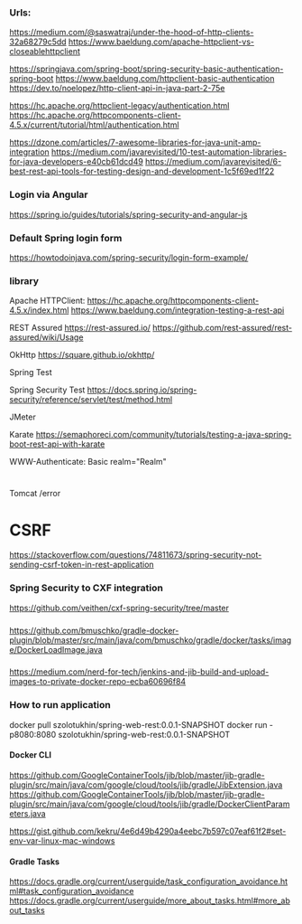 ###

### Urls:

https://medium.com/@saswatraj/under-the-hood-of-http-clients-32a68279c5dd
https://www.baeldung.com/apache-httpclient-vs-closeablehttpclient

https://springjava.com/spring-boot/spring-security-basic-authentication-spring-boot
https://www.baeldung.com/httpclient-basic-authentication
https://dev.to/noelopez/http-client-api-in-java-part-2-75e

https://hc.apache.org/httpclient-legacy/authentication.html
https://hc.apache.org/httpcomponents-client-4.5.x/current/tutorial/html/authentication.html

https://dzone.com/articles/7-awesome-libraries-for-java-unit-amp-integration
https://medium.com/javarevisited/10-test-automation-libraries-for-java-developers-e40cb61dcd49
https://medium.com/javarevisited/6-best-rest-api-tools-for-testing-design-and-development-1c5f69ed1f22

### Login via Angular
https://spring.io/guides/tutorials/spring-security-and-angular-js

### Default Spring login form
https://howtodoinjava.com/spring-security/login-form-example/

### library

Apache HTTPClient:
https://hc.apache.org/httpcomponents-client-4.5.x/index.html
https://www.baeldung.com/integration-testing-a-rest-api

REST Assured
https://rest-assured.io/
https://github.com/rest-assured/rest-assured/wiki/Usage

OkHttp
https://square.github.io/okhttp/

Spring Test

Spring Security Test
https://docs.spring.io/spring-security/reference/servlet/test/method.html

JMeter

Karate
https://semaphoreci.com/community/tutorials/testing-a-java-spring-boot-rest-api-with-karate

WWW-Authenticate: Basic realm="Realm"

# 
Tomcat /error 

# CSRF

https://stackoverflow.com/questions/74811673/spring-security-not-sending-csrf-token-in-rest-application

### Spring Security to CXF integration

https://github.com/veithen/cxf-spring-security/tree/master

###

https://github.com/bmuschko/gradle-docker-plugin/blob/master/src/main/java/com/bmuschko/gradle/docker/tasks/image/DockerLoadImage.java

###

https://medium.com/nerd-for-tech/jenkins-and-jib-build-and-upload-images-to-private-docker-repo-ecba60696f84

### How to run application

docker pull szolotukhin/spring-web-rest:0.0.1-SNAPSHOT
docker run -p8080:8080 szolotukhin/spring-web-rest:0.0.1-SNAPSHOT

#### Docker CLI

https://github.com/GoogleContainerTools/jib/blob/master/jib-gradle-plugin/src/main/java/com/google/cloud/tools/jib/gradle/JibExtension.java
https://github.com/GoogleContainerTools/jib/blob/master/jib-gradle-plugin/src/main/java/com/google/cloud/tools/jib/gradle/DockerClientParameters.java

https://gist.github.com/kekru/4e6d49b4290a4eebc7b597c07eaf61f2#set-env-var-linux-mac-windows

#### Gradle Tasks
https://docs.gradle.org/current/userguide/task_configuration_avoidance.html#task_configuration_avoidance
https://docs.gradle.org/current/userguide/more_about_tasks.html#more_about_tasks